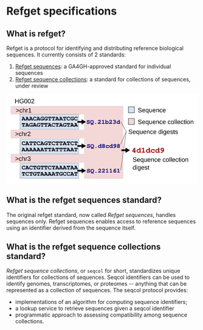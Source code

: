 # Refget specifications

## What is refget?

Refget is a protocol for identifying and distributing reference biological sequences.
It currently consists of 2 standards:

1. [Refget sequences](sequences.md): a GA4GH-approved standard for individual sequences
2. [Refget sequence collections](seqcol.md): a standard for collections of sequences, under review 

<img src="img/seqcol_abstract_simple.svg" alt="Refget abstract" class="img-responsive">


## What is the refget sequences standard?

The original refget standard, now called *Refget sequences*, handles sequences only.
Refget sequences enables access to reference sequences using an identifier derived from the sequence itself.


## What is the refget sequence collections standard?

*Refget sequence collections*, or `seqcol` for short, standardizes unique identifiers for collections of sequences. Seqcol identifiers can be used to identify genomes, transcriptomes, or proteomes -- anything that can be represented as a collection of sequences. The seqcol protocol provides:

- implementations of an algorithm for computing sequence identifiers;
- a lookup service to retrieve sequences given a seqcol identifier
- programmatic approach to assessing compatibility among sequence collections.

